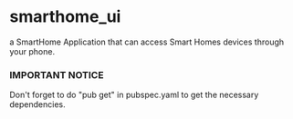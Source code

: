 # smarthome_ui

a SmartHome Application that can access Smart Homes devices through your phone.

### IMPORTANT NOTICE
Don't forget to do "pub get" in pubspec.yaml to get the necessary dependencies.

